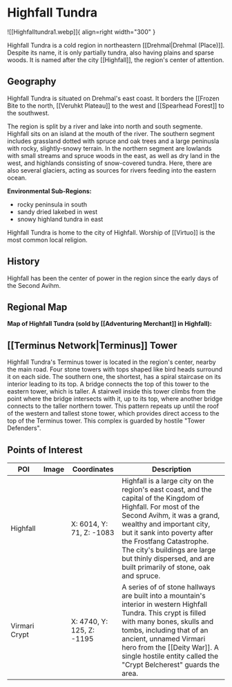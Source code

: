 # Highfall Tundra

![[Highfalltundra1.webp]]{ align=right width="300" }

Highfall Tundra is a cold region in northeastern [[Drehmal|Drehmal (Place)]]. Despite its name, it is only partially tundra, also having plains and sparse woods. It is named after the city [[Highfall]], the region's center of attention.

## Geography

Highfall Tundra is situated on Drehmal's east coast. It borders the [[Frozen Bite to the north, [[Veruhkt Plateau]] to the west and [[Spearhead Forest]] to the southwest.

The region is split by a river and lake into north and south segmente. Highfall sits on an island at the mouth of the river. The southern segment includes grassland dotted with spruce and oak trees and a large peninusla with rocky, slightly-snowy terrain. In the northern segment are lowlands with small streams and spruce woods in the east, as well as dry land in the west, and highlands consisting of snow-covered tundra. Here, there are also several glaciers, acting as sources for rivers feeding into the eastern ocean.

**Environmental Sub-Regions:**
- rocky peninsula in south
- sandy dried lakebed in west
- snowy highland tundra in east

Highfall Tundra is home to the city of Highfall. Worship of [[Virtuo]] is the most common local religion.

## History

Highfall has been the center of power in the region since the early days of the Second Avihm.

## Regional Map

**Map of Highfall Tundra (sold by [[Adventuring Merchant]] in Highfall):**

## [[Terminus Network|Terminus]] Tower

Highfall Tundra's Terminus tower is located in the region's center, nearby the main road. Four stone towers with tops shaped like bird heads surround it on each side. The southern one, the shortest, has a spiral staircase on its interior leading to its top. A bridge connects the top of this tower to the eastern tower, which is taller. A stairwell inside this tower climbs from the point where the bridge intersects with it, up to its top, where another bridge connects to the taller northern tower. This pattern repeats up until the roof of the western and tallest stone tower, which provides direct access to the top of the Terminus tower. This complex is guarded by hostile "Tower Defenders".

## Points of Interest

| POI | Image | Coordinates | Description |
|-|-|-|-|
| Highfall |  | X: 6014, Y: 71, Z: -1083 | Highfall is a large city on the region's east coast, and the capital of the Kingdom of Highfall. For most of the Second Avihm, it was a grand, wealthy and important city, but it sank into poverty after the Frostfang Catastrophe. The city's buildings are large but thinly dispersed, and are built primarily of stone, oak and spruce. |
| Virmari Crypt |  | X: 4740, Y: 125, Z: -1195 | A series of of stone hallways are built into a mountain's interior in western Highfall Tundra. This crypt is filled with many bones, skulls and tombs, including that of an ancient, unnamed Virmari hero from the [[Deity War]]. A single hostile entity called the "Crypt Belcherest" guards the area. |
